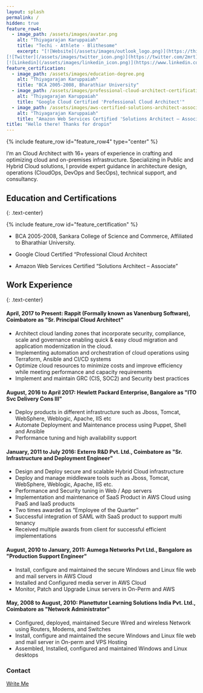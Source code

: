 ```yaml
---
layout: splash
permalink: /
hidden: true
feature_row4:
  - image_path: /assets/images/avatar.png
    alt: "Thiyagarajan Karuppaiah"
    title: "Techi - Athlete - Blithesome"
    excerpt: "[![Website](/assets/images/outlook_logo.png)](https://thiyagu.com)
[![Twitter](/assets/images/twitter_icon.png)](https://twitter.com/2mrt)
[![Linkedin](/assets/images/linkedin_icon.png)](https://www.linkedin.com/in/2thiyagu/)"
feature_certification:
  - image_path: /assets/images/education-degree.png
    alt: "Thiyagarajan Karuppaiah"
    title: "BCA 2005-2008, Bharathiar University"
  - image_path: /assets/images/professional-cloud-architect-certification.png
    alt: "Thiyagarajan Karuppaiah"
    title: "Google Cloud Certified 'Professional Cloud Architect'"
  - image_path: /assets/images/aws-certified-solutions-architect-associate.png
    alt: "Thiyagarajan Karuppaiah"
    title: "Amazon Web Services Certified 'Solutions Architect – Associate'"
title: "Hello there! Thanks for dropin"
---
```

{% include feature_row id="feature_row4" type="center" %}


I’m an Cloud Architect with 16+ years of experience in crafting and optimizing cloud and on-premises infrastructure. Specializing in Public and Hybrid Cloud solutions, I provide expert guidance in architecture design, operations (CloudOps, DevOps and SecOps), technical support, and consultancy.


## Education and Certifications
{: .text-center}

{% include feature_row id="feature_certification" %}

* BCA 2005-2008, Sankara College of Science and Commerce, Affiliated to Bharathiar University.

* Google Cloud Certified “Professional Cloud Architect

* Amazon Web Services Certified “Solutions Architect – Associate”


## Work Experience
{: .text-center}

#### April, 2017 to Present: Rappit (Formally known as Vanenburg Software), Coimbatore as "Sr. Principal Cloud Architect"

- Architect cloud landing zones that incorporate security, compliance, scale and governance enabling quick & easy cloud migration and application modernization in the cloud.
- Implementing automation and orchestration of cloud operations using Terraform, Ansible and CI/CD systems
- Optimize cloud resources to minimize costs and improve efficiency while meeting performance and capacity requirements
- Implement and maintain GRC (CIS, SOC2) and Security best practices

#### August, 2016 to April 2017: Hewlett Packard Enterprise, Bangalore as "ITO Svc Delivery Cons III"

- Deploy products in different infrastructure such as Jboss, Tomcat, WebSphere, Weblogic, Apache, IIS etc
- Automate Deployment and Maintenance process using Puppet, Shell and Ansible
- Performance tuning and high availability support

#### January, 2011 to July 2016: Exterro R&D Pvt. Ltd., Coimbatore as "Sr. Infrastructure and Deployment Engineer"

- Design and Deploy secure and scalable Hybrid Cloud infrastructure
- Deploy and manage middleware tools such as Jboss, Tomcat, WebSphere, Weblogic, Apache, IIS etc.
- Performance and Security tuning in Web / App servers
- Implementation and maintenance of SaaS Product in AWS Cloud using PaaS and IaaS products
- Two times awarded as “Employee of the Quarter”
- Successful integration of SAML with SaaS product to support multi tenancy
- Received multiple awards from client for successful efficient implementations

#### August, 2010 to January, 2011: Aumega Networks Pvt Ltd., Bangalore as "Production Support Engineer"

- Install, configure and maintained the secure Windows and Linux file web and mail servers in AWS Cloud
- Installed and Configured media server in AWS Cloud
- Monitor, Patch and Upgrade Linux servers in On-Perm and AWS

#### May, 2008 to August, 2010: Planettutor Learning Solutions India Pvt. Ltd., Coimbatore as "Network Administrator"

- Configured, deployed, maintained Secure Wired and wireless Network using Routers, Modems, and Switches
- Install, configure and maintained the secure Windows and Linux file web and mail server in On-perm and VPS Hosting
- Assembled, Installed, configured and maintained Windows and Linux desktops



### Contact
 [Write Me](mailto:thiyagarajan.karuppaiah@gmail.com)
